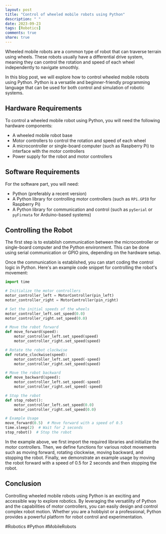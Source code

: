 ```yaml
---
layout: post
title: "Control of wheeled mobile robots using Python"
description: " "
date: 2023-09-23
tags: [Robotics]
comments: true
share: true
---
```


Wheeled mobile robots are a common type of robot that can traverse terrain using wheels. These robots usually have a differential drive system, meaning they can control the rotation and speed of each wheel independently to navigate smoothly.

In this blog post, we will explore how to control wheeled mobile robots using Python. Python is a versatile and beginner-friendly programming language that can be used for both control and simulation of robotic systems.

## Hardware Requirements

To control a wheeled mobile robot using Python, you will need the following hardware components:

- A wheeled mobile robot base
- Motor controllers to control the rotation and speed of each wheel
- A microcontroller or single-board computer (such as Raspberry Pi) to interface with the motor controllers
- Power supply for the robot and motor controllers

## Software Requirements

For the software part, you will need:

- Python (preferably a recent version)
- A Python library for controlling motor controllers (such as `RPi.GPIO` for Raspberry Pi)
- A Python library for communication and control (such as `pySerial` or `pyFirmata` for Arduino-based systems)

## Controlling the Robot

The first step is to establish communication between the microcontroller or single-board computer and the Python environment. This can be done using serial communication or GPIO pins, depending on the hardware setup.

Once the communication is established, you can start coding the control logic in Python. Here's an example code snippet for controlling the robot's movement:

```python
import time

# Initialize the motor controllers
motor_controller_left = MotorController(pin_left)
motor_controller_right = MotorController(pin_right)

# Set the initial speeds of the wheels
motor_controller_left.set_speed(0.0)
motor_controller_right.set_speed(0.0)

# Move the robot forward
def move_forward(speed):
    motor_controller_left.set_speed(speed)
    motor_controller_right.set_speed(speed)

# Rotate the robot clockwise
def rotate_clockwise(speed):
    motor_controller_left.set_speed(-speed)
    motor_controller_right.set_speed(speed)

# Move the robot backward
def move_backward(speed):
    motor_controller_left.set_speed(-speed)
    motor_controller_right.set_speed(-speed)

# Stop the robot
def stop_robot():
    motor_controller_left.set_speed(0.0)
    motor_controller_right.set_speed(0.0)

# Example Usage
move_forward(0.5)  # Move forward with a speed of 0.5
time.sleep(2)  # Wait for 2 seconds
stop_robot()  # Stop the robot

```

In the example above, we first import the required libraries and initialize the motor controllers. Then, we define functions for various robot movements such as moving forward, rotating clockwise, moving backward, and stopping the robot. Finally, we demonstrate an example usage by moving the robot forward with a speed of 0.5 for 2 seconds and then stopping the robot.

## Conclusion

Controlling wheeled mobile robots using Python is an exciting and accessible way to explore robotics. By leveraging the versatility of Python and the capabilities of motor controllers, you can easily design and control complex robot motion. Whether you are a hobbyist or a professional, Python provides a powerful platform for robot control and experimentation.

#Robotics #Python #MobileRobots